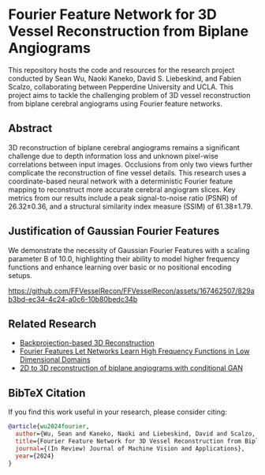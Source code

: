 # Fourier Feature Network for 3D Vessel Reconstruction from Biplane Angiograms

This repository hosts the code and resources for the research project conducted by Sean Wu, Naoki Kaneko, David S. Liebeskind, and Fabien Scalzo, collaborating between Pepperdine University and UCLA. This project aims to tackle the challenging problem of 3D vessel reconstruction from biplane cerebral angiograms using Fourier feature networks.

## Abstract

3D reconstruction of biplane cerebral angiograms remains a significant challenge due to depth information loss and unknown pixel-wise correlations between input images. Occlusions from only two views further complicate the reconstruction of fine vessel details. This research uses a coordinate-based neural network with a deterministic Fourier feature mapping to reconstruct more accurate cerebral angiogram slices. Key metrics from our results include a peak signal-to-noise ratio (PSNR) of 26.32±0.36, and a structural similarity index measure (SSIM) of 61.38±1.79.


## Justification of Gaussian Fourier Features

We demonstrate the necessity of Gaussian Fourier Features with a scaling parameter B of 10.0, highlighting their ability to model higher frequency functions and enhance learning over basic or no positional encoding setups.



https://github.com/FFVesselRecon/FFVesselRecon/assets/167462507/829ab3bd-ec34-4c24-a0c6-10b80bedc34b




## Related Research

- [Backprojection-based 3D Reconstruction](#)
- [Fourier Features Let Networks Learn High Frequency Functions in Low Dimensional Domains](#)
- [2D to 3D reconstruction of biplane angiograms with conditional GAN](#)

## BibTeX Citation

If you find this work useful in your research, please consider citing:

```bibtex
@article{wu2024fourier,
  author={Wu, Sean and Kaneko, Naoki and Liebeskind, David and Scalzo, Fabien},
  title={Fourier Feature Network for 3D Vessel Reconstruction from Biplane Angiograms},
  journal={(In Review) Journal of Machine Vision and Applications},
  year={2024}
}

